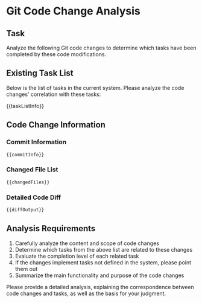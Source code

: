 # Git Code Change Analysis

## Task

Analyze the following Git code changes to determine which tasks have been completed by these code modifications.

## Existing Task List

Below is the list of tasks in the current system. Please analyze the code changes' correlation with these tasks:

{{taskListInfo}}

## Code Change Information

### Commit Information

```
{{commitInfo}}
```

### Changed File List

```
{{changedFiles}}
```

### Detailed Code Diff

```diff
{{diffOutput}}
```

## Analysis Requirements

1. Carefully analyze the content and scope of code changes
2. Determine which tasks from the above list are related to these changes
3. Evaluate the completion level of each related task
4. If the changes implement tasks not defined in the system, please point them out
5. Summarize the main functionality and purpose of the code changes

Please provide a detailed analysis, explaining the correspondence between code changes and tasks, as well as the basis for your judgment. 